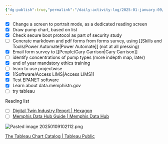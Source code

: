 ```yaml
---
{"dg-publish":true,"permalink":"/daily-activity-log/2025-01-january-09/","noteIcon":"","created":"2025-05-20T10:31:25.630-05:00"}
---
```


- [x] Change a screen to portrait mode, as a dedicated reading screen
- [x] Draw pump chart, based on list
- [x] Check secure boot protocol as part of security study
- [ ] Generate markdown and pdf forms from forms survey, using [[Skills and Tools/Power Automate\|Power Automate]] (not at all pressing)
- [x] Email form survey to [[People/Gary Garrison\|Gary Garrison]]
- [ ] identify concentrations of pump types (more indepth map, later)
- [x] end of year mandatory ethics training
- [ ] learn to use projectwise
- [x] [[Software/Access LIMS\|Access LIMS]]
- [x] Test EPANET software
- [x] Learn about data.memphistn.gov
- [ ] try tableau

Reading list
- [ ] [Digital Twin Industry Report | Hexagon](https://hexagon.com/resources/insights/digital-twin/report)
- [ ] [Memphis Data Hub Guide | Memphis Data Hub](https://data.memphistn.gov/stories/s/7326-p3as)

![Pasted image 20250109102112.png](/img/user/Pasted%20image%2020250109102112.png)

[The Tableau Chart Catalog | Tableau Public](https://public.tableau.com/app/profile/kevin.flerlage/viz/TheTableauChartCatalog/TableauChartExamples)